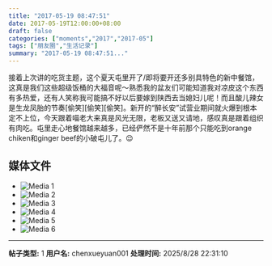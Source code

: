 ```yaml
---
title: "2017-05-19 08:47:51"
date: 2017-05-19T12:00:00+08:00
draft: false
categories: ["moments","2017","2017-05"]
tags: ["朋友圈","生活记录"]
summary: "2017-05-19 08:47:51..."
---
```


接着上次讲的吃货主题，这个夏天屯里开了/即将要开还多别具特色的新中餐馆，这真是我们这些超级饭桶的大福音呢～熟悉我的盆友们可能知道我对凉皮这个东西有多热爱，还有人笑称我可能搞不好以后要嫁到陕西去当媳妇儿呢！而且酸儿辣女是生龙凤胎的节奏[偷笑][偷笑][偷笑]。新开的“醉长安”试营业期间就火爆到根本定不上位，今天跟着喵老大来真是风光无限，老板又送又请地，感叹真是跟着组织有肉吃。屯里走心地餐馆越来越多，已经俨然不是十年前那个只能吃到orange chiken和ginger beef的小破屯儿了。😌

## 媒体文件

- ![Media 1](/Moments/photos/2017-05-19/201705190847510.jpg)
- ![Media 2](/Moments/photos/2017-05-19/201705190847511.jpg)
- ![Media 3](/Moments/photos/2017-05-19/201705190847512.jpg)
- ![Media 4](/Moments/photos/2017-05-19/201705190847513.jpg)
- ![Media 5](/Moments/photos/2017-05-19/201705190847514.jpg)
- ![Media 6](/Moments/photos/2017-05-19/201705190847515.jpg)

---

**帖子类型:** 1
**用户名:** chenxueyuan001
**处理时间:** 2025/8/28 22:31:10